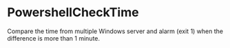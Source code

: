 # PowershellCheckTime
Compare the time from multiple Windows server and alarm (exit 1) when the difference is more than 1 minute.
